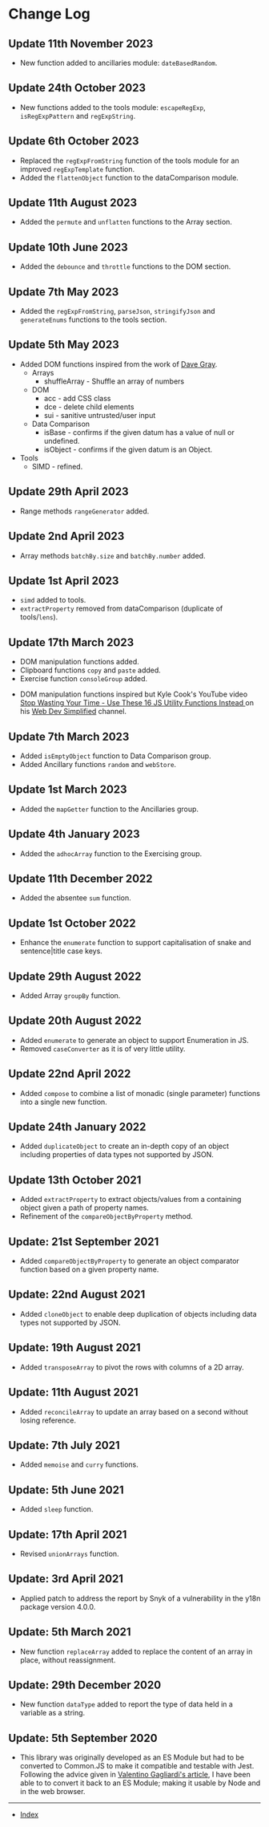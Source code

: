 # Change Log

## Update 11th November 2023

-   New function added to ancillaries module: `dateBasedRandom`.

## Update 24th October 2023

-   New functions added to the tools module: `escapeRegExp`, `isRegExpPattern` and `regExpString`.

## Update 6th October 2023

-   Replaced the `regExpFromString` function of the tools module for an improved `regExpTemplate` function.
-   Added the `flattenObject` function to the dataComparison module.

## Update 11th August 2023

-   Added the `permute` and `unflatten` functions to the Array section.

## Update 10th June 2023

-   Added the `debounce` and `throttle` functions to the DOM section.

## Update 7th May 2023

-   Added the `regExpFromString`, `parseJson`, `stringifyJson` and `generateEnums` functions to the tools section.

## Update 5th May 2023

-   Added DOM functions inspired from the work of [Dave Gray](https://youtu.be/LDgPTw6tePk).
    * Arrays
      -   shuffleArray - Shuffle an array of numbers
    * DOM
      -   acc - add CSS class
      -   dce - delete child elements
      -   sui - sanitive untrusted/user input
    * Data Comparison
      -   isBase - confirms if the given datum has a value of null or undefined.
      -   isObject - confirms if the given datum is an Object.
- Tools
  *   SIMD - refined.
## Update 29th April 2023

-   Range methods `rangeGenerator` added.

## Update 2nd April 2023

-   Array methods `batchBy.size` and `batchBy.number` added.

## Update 1st April 2023

-   `simd` added to tools.
-   `extractProperty` removed from dataComparison (duplicate of tools/`lens`).

## Update 17th March 2023

-   DOM manipulation functions added.
-   Clipboard functions `copy` and `paste` added.
-   Exercise function `consoleGroup` added.

* DOM manipulation functions inspired but Kyle Cook's YouTube video [Stop Wasting Your Time - Use These 16 JS Utility Functions Instead
](https://youtu.be/EoUIS2PxKCs) on his [Web Dev Simplified](https://www.youtube.com/@WebDevSimplified) channel.

## Update 7th March 2023

-   Added `isEmptyObject` function to Data Comparison group.
-   Added Ancillary functions `random` and `webStore`.

## Update 1st March 2023

-   Added the `mapGetter` function to the Ancillaries group.

## Update 4th January 2023

-   Added the `adhocArray` function to the Exercising group.

## Update 11th December 2022

-   Added the absentee `sum` function.

## Update 1st October 2022

-   Enhance the `enumerate` function to support capitalisation of snake and sentence|title case keys.

## Update 29th August 2022

-   Added Array `groupBy` function.

## Update 20th August 2022

-   Added `enumerate` to generate an object to support Enumeration in JS.
-   Removed `caseConverter` as it is of very little utility.

## Update 22nd April 2022

-   Added `compose` to combine a list of monadic (single parameter) functions into a single new function.

## Update 24th January 2022

-   Added `duplicateObject` to create an in-depth copy of an object including properties of data types not supported by JSON.

## Update 13th October 2021

-   Added `extractProperty` to extract objects/values from a containing object given a path of property names.
-   Refinement of the `compareObjectByProperty` method.

## Update: 21st September 2021

-   Added `compareObjectByProperty` to generate an object comparator function based on a given property name.

## Update: 22nd August 2021

-   Added `cloneObject` to enable deep duplication of objects including data types not supported by JSON.

## Update: 19th August 2021

-   Added `transposeArray` to pivot the rows with columns of a 2D array.

## Update: 11th August 2021

-   Added `reconcileArray` to update an array based on a second without losing reference.

## Update: 7th July 2021

-   Added `memoise` and `curry` functions.

## Update: 5th June 2021

-   Added `sleep` function.

## Update: 17th April 2021

-   Revised `unionArrays` function.

## Update: 3rd April 2021

-   Applied patch to address the report by Snyk of a vulnerability in the y18n package version 4.0.0.

## Update: 5th March 2021

-   New function `replaceArray` added to replace the content of an array in place, without reassignment.

## Update: 29th December 2020

-   New function `dataType` added to report the type of data held in a variable as a string.

## Update: 5th September 2020

-   This library was originally developed as an ES Module but had to be converted to Common.JS to make it compatible and testable with Jest.
Following the advice given in [Valentino Gagliardi's article](https://www.valentinog.com/blog/jest/), I have been able to to convert it back to an ES Module; making it usable by Node and in the web browser.

---

* [Index](README.md)
